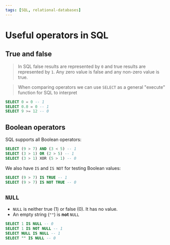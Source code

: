 ```yaml
---
tags: [SQL, relational-databases]
---
```


# Useful operators in SQL

## True and false

> In SQL false results are represented by `0` and true results are represented
> by `1`. Any zero value is false and any non-zero value is true.

> When comparing operators we can use `SELECT` as a general "execute" function
> for SQL to interpret

```sql
SELECT 0 = 0 -- 1
SELECT 0.0 = 0 -- 1
SELECT 9 >= 12 -- 0
```

## Boolean operators

SQL supports all Boolean operators:

```sql
SELECT (9 > 7) AND (3 < 5) -- 1
SELECT (3 > 1) OR (2 > 5) -- 1
SELECT (3 > 1) XOR (5 > 1) -- 0
```

We also have `IS` and `IS NOT` for testing Boolean values:

```sql
SELECT (9 > 7) IS TRUE -- 1
SELECT (9 > 7) IS NOT TRUE -- 0
```

## `NULL`

- `NULL` is neither true (1) or false (0). It has no value.
- An empty string (`""`) is **not** `NULL`

```sql
SELECT 1 IS NULL -- 0
SELECT 1 IS NOT NULL -- 1
SELECT NULL IS NULL -- 1
SELECT "" IS NULL -- 0
```

